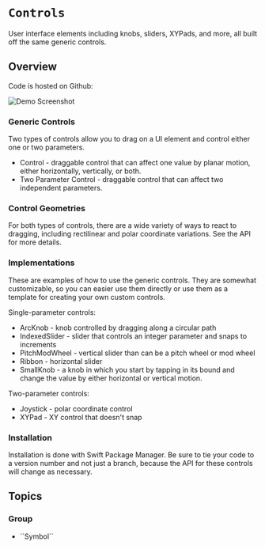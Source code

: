 # ``Controls``

User interface elements including knobs, sliders, XYPads, and more, all built off the same generic controls.

## Overview

Code is hosted on Github: [](https://github.com/AudioKit/Controls/)

![Demo Screenshot](demo)

### Generic Controls

Two types of controls allow you to drag on a UI element and control either one or two parameters.

* Control - draggable control that can affect one value by planar motion, either horizontally, vertically, or both.
* Two Parameter Control - draggable control that can affect two independent parameters.

### Control Geometries

For both types of controls, there are a wide variety of ways to react to dragging, including
rectilinear and polar coordinate variations. See the API for more details.

### Implementations

These are examples of how to use the generic controls. They are somewhat customizable, so you 
can easier use them directly or use them as a template for creating your own custom controls.

Single-parameter controls:

* ArcKnob - knob controlled by dragging along a circular path
* IndexedSlider - slider that controls an integer parameter and snaps to increments
* PitchModWheel - vertical slider than can be a pitch wheel or mod wheel
* Ribbon - horizontal slider
* SmallKnob - a knob in which you start by tapping in its bound and change the value by either horizontal or vertical motion.

Two-parameter controls:

* Joystick - polar coordinate control
* XYPad - XY control that doesn't snap
    
### Installation

Installation is done with Swift Package Manager. Be sure to tie your code to a version number
and not just a branch, because the API for these controls will change as necessary.  


## Topics

### <!--@START_MENU_TOKEN@-->Group<!--@END_MENU_TOKEN@-->

- <!--@START_MENU_TOKEN@-->``Symbol``<!--@END_MENU_TOKEN@-->
